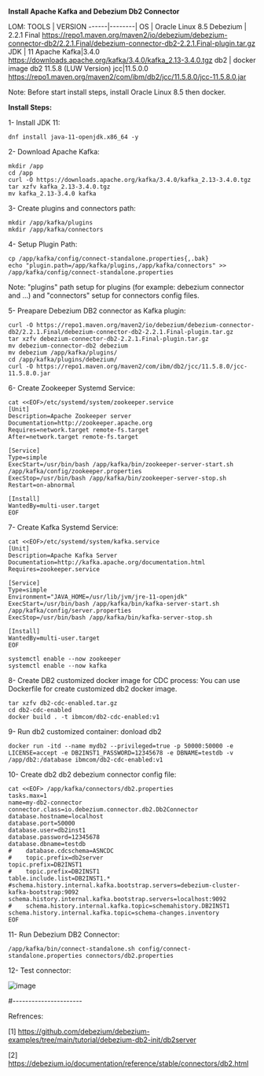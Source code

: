 **Install Apache Kafka and Debezium Db2 Connector**

LOM:
TOOLS | VERSION
------|--------|
OS | Oracle Linux 8.5
Debezium | 2.2.1 Final
https://repo1.maven.org/maven2/io/debezium/debezium-connector-db2/2.2.1.Final/debezium-connector-db2-2.2.1.Final-plugin.tar.gz
JDK | 11
Apache Kafka|3.4.0
https://downloads.apache.org/kafka/3.4.0/kafka_2.13-3.4.0.tgz
db2 | docker image db2 11.5.8 (LUW Version)
jcc|11.5.0.0
https://repo1.maven.org/maven2/com/ibm/db2/jcc/11.5.8.0/jcc-11.5.8.0.jar

Note: Before start install steps, install Oracle Linux 8.5 then docker.

**Install Steps:**

1- Install JDK 11:
```
dnf install java-11-openjdk.x86_64 -y
```
2- Download Apache Kafka:
```
mkdir /app
cd /app
curl -O https://downloads.apache.org/kafka/3.4.0/kafka_2.13-3.4.0.tgz
tar xzfv kafka_2.13-3.4.0.tgz
mv kafka_2.13-3.4.0 kafka
```
3- Create plugins and connectors path:
```
mkdir /app/kafka/plugins
mkdir /app/kafka/connectors
```
4- Setup Plugin Path:
```
cp /app/kafka/config/connect-standalone.properties{,.bak}
echo "plugin.path=/app/kafka/plugins,/app/kafka/connectors" >> /app/kafka/config/connect-standalone.properties
```
Note: "plugins" path setup for plugins (for example: debezium connector and ...) and "connectors" setup for connectors config files.

5- Preapare Debezium DB2 connector as Kafka plugin:
```
curl -O https://repo1.maven.org/maven2/io/debezium/debezium-connector-db2/2.2.1.Final/debezium-connector-db2-2.2.1.Final-plugin.tar.gz
tar xzfv debezium-connector-db2-2.2.1.Final-plugin.tar.gz
mv debezium-connector-db2 debezium
mv debezium /app/kafka/plugins/
cd /app/kafka/plugins/debezium/
curl -O https://repo1.maven.org/maven2/com/ibm/db2/jcc/11.5.8.0/jcc-11.5.8.0.jar
```

6- Create Zookeeper Systemd Service:
```
cat <<EOF>/etc/systemd/system/zookeeper.service
[Unit]
Description=Apache Zookeeper server
Documentation=http://zookeeper.apache.org
Requires=network.target remote-fs.target
After=network.target remote-fs.target

[Service]
Type=simple
ExecStart=/usr/bin/bash /app/kafka/bin/zookeeper-server-start.sh /app/kafka/config/zookeeper.properties
ExecStop=/usr/bin/bash /app/kafka/bin/zookeeper-server-stop.sh
Restart=on-abnormal

[Install]
WantedBy=multi-user.target
EOF

```
7- Create Kafka Systemd Service:
```
cat <<EOF>/etc/systemd/system/kafka.service
[Unit]
Description=Apache Kafka Server
Documentation=http://kafka.apache.org/documentation.html
Requires=zookeeper.service

[Service]
Type=simple
Environment="JAVA_HOME=/usr/lib/jvm/jre-11-openjdk"
ExecStart=/usr/bin/bash /app/kafka/bin/kafka-server-start.sh /app/kafka/config/server.properties
ExecStop=/usr/bin/bash /app/kafka/bin/kafka-server-stop.sh

[Install]
WantedBy=multi-user.target
EOF
```

```
systemctl enable --now zookeeper
systemctl enable --now kafka
```
8- Create DB2 customized docker image for CDC process:
You can use Dockerfile for create customized db2 docker image.

```
tar xzfv db2-cdc-enabled.tar.gz
cd db2-cdc-enabled
docker build . -t ibmcom/db2-cdc-enabled:v1
```

9- Run db2 customized container:
donload db2
```
docker run -itd --name mydb2 --privileged=true -p 50000:50000 -e LICENSE=accept -e DB2INST1_PASSWORD=12345678 -e DBNAME=testdb -v /app/db2:/database ibmcom/db2-cdc-enabled:v1
```
10- Create db2 db2 debezium connector config file:
```
cat <<EOF> /app/kafka/connectors/db2.properties
tasks.max=1
name=my-db2-connector
connector.class=io.debezium.connector.db2.Db2Connector
database.hostname=localhost
database.port=50000
database.user=db2inst1
database.password=12345678
database.dbname=testdb
#    database.cdcschema=ASNCDC
#    topic.prefix=db2server
topic.prefix=DB2INST1
#    topic.prefix=DB2INST1
table.include.list=DB2INST1.*
#schema.history.internal.kafka.bootstrap.servers=debezium-cluster-kafka-bootstrap:9092
schema.history.internal.kafka.bootstrap.servers=localhost:9092
#    schema.history.internal.kafka.topic=schemahistory.DB2INST1
schema.history.internal.kafka.topic=schema-changes.inventory
EOF

```
11- Run Debezium DB2 Connector:
```
/app/kafka/bin/connect-standalone.sh config/connect-standalone.properties connectors/db2.properties
```

12- Test connector:

![image](https://github.com/IMAN-NAMJOOYAN/Install-Apache-Kafka-and-Debezium-Db2-Connector/assets/16554389/9b06c808-0616-4166-a64f-58a248f3d30b)



#----------------------

Refrences:

[1] https://github.com/debezium/debezium-examples/tree/main/tutorial/debezium-db2-init/db2server

[2] https://debezium.io/documentation/reference/stable/connectors/db2.html

